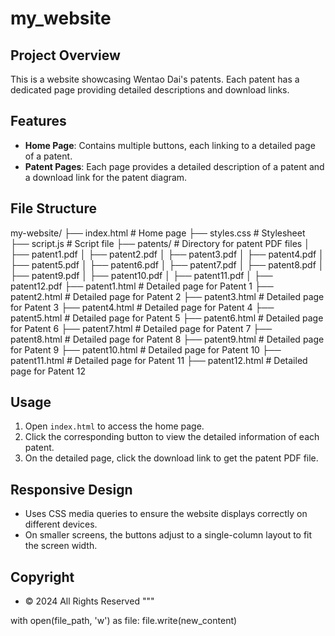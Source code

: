 # my_website

## Project Overview
This is a website showcasing Wentao Dai's patents. Each patent has a dedicated page providing detailed descriptions and download links.

## Features
- **Home Page**: Contains multiple buttons, each linking to a detailed page of a patent.
- **Patent Pages**: Each page provides a detailed description of a patent and a download link for the patent diagram.

## File Structure
my-website/
├── index.html # Home page
├── styles.css # Stylesheet
├── script.js # Script file
├── patents/ # Directory for patent PDF files
│ ├── patent1.pdf
│ ├── patent2.pdf
│ ├── patent3.pdf
│ ├── patent4.pdf
│ ├── patent5.pdf
│ ├── patent6.pdf
│ ├── patent7.pdf
│ ├── patent8.pdf
│ ├── patent9.pdf
│ ├── patent10.pdf
│ ├── patent11.pdf
│ ├── patent12.pdf
├── patent1.html # Detailed page for Patent 1
├── patent2.html # Detailed page for Patent 2
├── patent3.html # Detailed page for Patent 3
├── patent4.html # Detailed page for Patent 4
├── patent5.html # Detailed page for Patent 5
├── patent6.html # Detailed page for Patent 6
├── patent7.html # Detailed page for Patent 7
├── patent8.html # Detailed page for Patent 8
├── patent9.html # Detailed page for Patent 9
├── patent10.html # Detailed page for Patent 10
├── patent11.html # Detailed page for Patent 11
├── patent12.html # Detailed page for Patent 12
## Usage
1. Open `index.html` to access the home page.
2. Click the corresponding button to view the detailed information of each patent.
3. On the detailed page, click the download link to get the patent PDF file.

## Responsive Design
- Uses CSS media queries to ensure the website displays correctly on different devices.
- On smaller screens, the buttons adjust to a single-column layout to fit the screen width.

## Copyright
- © 2024 All Rights Reserved
"""

with open(file_path, 'w') as file:
    file.write(new_content)
